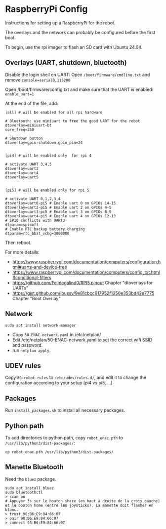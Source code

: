 # RaspberryPi Config

Instructions for setting up a RaspberryPi for the robot.

The overlays and the network can probably be configured before the first boot.

To begin, use the rpi imager to flash an SD card with Ubuntu 24.04.


## Overlays (UART, shutdown, bluetooth)

Disable the login shell on UART:
Open `/boot/firmware/cmdline.txt` and remove `console=serial0,115200`

Open /boot/firmware/config.txt and make sure that the UART is enabled:
`enable_uart=1`

At the end of the file, add:

```
[all] # will be enabled for all rpi hardware

# Bluetooth: use miniuart to free the good UART for the robot
dtoverlay=miniuart-bt
core_freq=250

# Shutdown button
dtoverlay=gpio-shutdown,gpio_pin=24


[pi4] # will be enabled only  for rpi 4

# activate UART 3,4,5
dtoverlay=uart3
dtoverlay=uart4
dtoverlay=uart5


[pi5] # will be enabled only for rpi 5

# activate UART 0,1,2,3,4
dtoverlay=uart0-pi5 # Enable uart 0 on GPIOs 14-15
dtoverlay=uart2-pi5 # Enable uart 2 on GPIOs 4-5
dtoverlay=uart3-pi5 # Enable uart 3 on GPIOs 8-9
dtoverlay=uart4-pi5 # Enable uart 4 on GPIOs 12-13
# SPI0 conflicts with UART3
dtparam=spi=off
# Enable RTC backup battery charging
dtparam=rtc_bbat_vchg=3000000

```

Then reboot.

For more details: 
- https://www.raspberrypi.com/documentation/computers/configuration.html#uarts-and-device-tree 
- https://www.raspberrypi.com/documentation/computers/config_txt.html#conditional-filters
- https://github.com/Felipegalind0/RPI5.pinout   Chapter "dtoverlays for UARTs"
- https://gist.github.com/lbussy/9e81cbcc617952f1250e353bd42e7775 Chapter "Boot Overlay"


## Network

```
sudo apt install network-manager
```

- Copy `50-ENAC-network.yaml` in /etc/netplan/
- Edit /etc/netplan/50-ENAC-network.yaml to set the correct wifi SSID and password.
- run `netplan apply`.

## UDEV rules

Copy `80-robot.rules` to `/etc/udev/rules.d/`, and edit it to change the configuration according to your setup (pi4 vs pi5, ...)


## Packages

Run `install_packages.sh` to install all necessary packages.


## Python path

To add directories to python path, copy `robot_enac.pth` to `/usr/lib/python3/dist-packages/`:

`cp robot_enac.pth /usr/lib/python3/dist-packages/`


## Manette Bluetooth

Need the `bluez` package.

```
sudo apt install bluez
sudo bluetoothctl
> scan on
# Appuyer 3s sur le bouton share (en haut à droite de la croix gauche) et le bouton home (entre les joysticks). La manette doit flasher en blanc.
> trust 98:B6:E9:84:66:07
> pair 98:B6:E9:84:66:07
> connect 98:B6:E9:84:66:07
```


